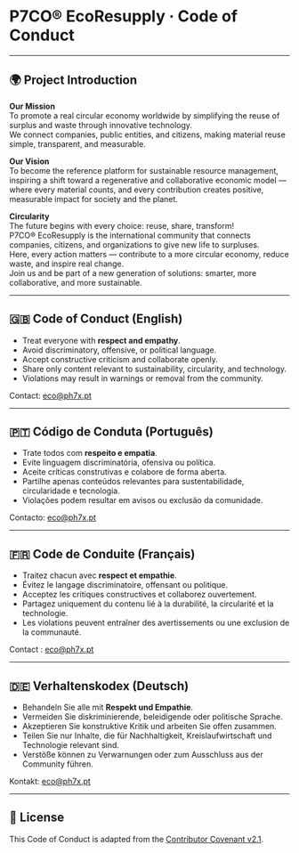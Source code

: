 # P7CO® EcoResupply · Code of Conduct

---

## 🌍 Project Introduction

**Our Mission**  
To promote a real circular economy worldwide by simplifying the reuse of surplus and waste through innovative technology.  
We connect companies, public entities, and citizens, making material reuse simple, transparent, and measurable.

**Our Vision**  
To become the reference platform for sustainable resource management, inspiring a shift toward a regenerative and collaborative economic model — where every material counts, and every contribution creates positive, measurable impact for society and the planet.

**Circularity**  
The future begins with every choice: reuse, share, transform!  
P7CO® EcoResupply is the international community that connects companies, citizens, and organizations to give new life to surpluses.  
Here, every action matters — contribute to a more circular economy, reduce waste, and inspire real change.  
Join us and be part of a new generation of solutions: smarter, more collaborative, and more sustainable.

---

## 🇬🇧 Code of Conduct (English)

- Treat everyone with **respect and empathy**.  
- Avoid discriminatory, offensive, or political language.  
- Accept constructive criticism and collaborate openly.  
- Share only content relevant to sustainability, circularity, and technology.  
- Violations may result in warnings or removal from the community.

Contact: eco@ph7x.pt

---

## 🇵🇹 Código de Conduta (Português)

- Trate todos com **respeito e empatia**.  
- Evite linguagem discriminatória, ofensiva ou política.  
- Aceite críticas construtivas e colabore de forma aberta.  
- Partilhe apenas conteúdos relevantes para sustentabilidade, circularidade e tecnologia.  
- Violações podem resultar em avisos ou exclusão da comunidade.

Contacto: eco@ph7x.pt

---

## 🇫🇷 Code de Conduite (Français)

- Traitez chacun avec **respect et empathie**.  
- Évitez le langage discriminatoire, offensant ou politique.  
- Acceptez les critiques constructives et collaborez ouvertement.  
- Partagez uniquement du contenu lié à la durabilité, la circularité et la technologie.  
- Les violations peuvent entraîner des avertissements ou une exclusion de la communauté.

Contact : eco@ph7x.pt

---

## 🇩🇪 Verhaltenskodex (Deutsch)

- Behandeln Sie alle mit **Respekt und Empathie**.  
- Vermeiden Sie diskriminierende, beleidigende oder politische Sprache.  
- Akzeptieren Sie konstruktive Kritik und arbeiten Sie offen zusammen.  
- Teilen Sie nur Inhalte, die für Nachhaltigkeit, Kreislaufwirtschaft und Technologie relevant sind.  
- Verstöße können zu Verwarnungen oder zum Ausschluss aus der Community führen.

Kontakt: eco@ph7x.pt

---

## 📜 License

This Code of Conduct is adapted from the [Contributor Covenant v2.1](https://www.contributor-covenant.org/version/2/1/).
